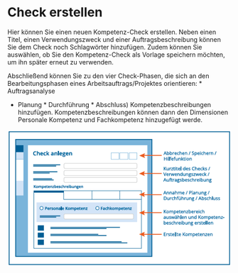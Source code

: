 # Check erstellen

Hier können Sie einen neuen Kompetenz-Check erstellen. Neben einen Titel,
einen Verwendungszweck und einer Auftragsbeschreibung können Sie dem
Check noch Schlagwörter hinzufügen. Zudem können Sie auswählen,
ob Sie den Kompetenz-Check als Vorlage speichern möchten, um ihn später erneut zu verwenden.

Abschließend können Sie zu den vier Check-Phasen, die sich an den Bearbeitungsphasen eines Arbeitsauftrags/Projektes orientieren: * Auftragsanalyse
* Planung * Durchführung * Abschluss) Kompetenzbeschreibungen hinzufügen. Kompetenzbeschreibungen können dann den Dimensionen Personale Kompetenz und Fachkompetenz hinzugefügt werde.

![Übersicht der Funktionen zur Erstellung eines Checks](media/check-erstellen.png)
